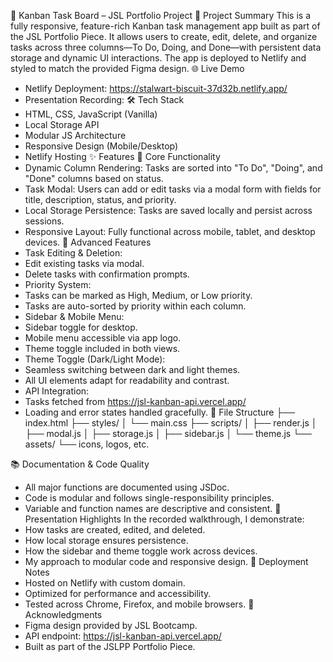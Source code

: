 🧩 Kanban Task Board – JSL Portfolio Project
📌 Project Summary
This is a fully responsive, feature-rich Kanban task management app built as part of the JSL Portfolio Piece.
It allows users to create, edit, delete, and organize tasks across three columns—To Do, Doing, and Done—with persistent data storage and dynamic UI interactions.
The app is deployed to Netlify and styled to match the provided Figma design.
🌐 Live Demo
- Netlify Deployment: https://stalwart-biscuit-37d32b.netlify.app/
- Presentation Recording: 
🛠️ Tech Stack
- HTML, CSS, JavaScript (Vanilla)
- Local Storage API
- Modular JS Architecture
- Responsive Design (Mobile/Desktop)
- Netlify Hosting
✨ Features
🧱 Core Functionality
- Dynamic Column Rendering: Tasks are sorted into "To Do", "Doing", and "Done" columns based on status.
- Task Modal: Users can add or edit tasks via a modal form with fields for title, description, status, and priority.
- Local Storage Persistence: Tasks are saved locally and persist across sessions.
- Responsive Layout: Fully functional across mobile, tablet, and desktop devices.
🧩 Advanced Features
- Task Editing & Deletion:
- Edit existing tasks via modal.
- Delete tasks with confirmation prompts.
- Priority System:
- Tasks can be marked as High, Medium, or Low priority.
- Tasks are auto-sorted by priority within each column.
- Sidebar & Mobile Menu:
- Sidebar toggle for desktop.
- Mobile menu accessible via app logo.
- Theme toggle included in both views.
- Theme Toggle (Dark/Light Mode):
- Seamless switching between dark and light themes.
- All UI elements adapt for readability and contrast.
- API Integration:
- Tasks fetched from https://jsl-kanban-api.vercel.app/
- Loading and error states handled gracefully.
📁 File Structure
├── index.html
├── styles/
│   └── main.css
├── scripts/
│   ├── render.js
│   ├── modal.js
│   ├── storage.js
│   ├── sidebar.js
│   └── theme.js
└── assets/
    └── icons, logos, etc.


📚 Documentation & Code Quality
- All major functions are documented using JSDoc.
- Code is modular and follows single-responsibility principles.
- Variable and function names are descriptive and consistent.
🎥 Presentation Highlights
In the recorded walkthrough, I demonstrate:
- How tasks are created, edited, and deleted.
- How local storage ensures persistence.
- How the sidebar and theme toggle work across devices.
- My approach to modular code and responsive design.
🚀 Deployment Notes
- Hosted on Netlify with custom domain.
- Optimized for performance and accessibility.
- Tested across Chrome, Firefox, and mobile browsers.
🙌 Acknowledgments
- Figma design provided by JSL Bootcamp.
- API endpoint: https://jsl-kanban-api.vercel.app/
- Built as part of the JSLPP Portfolio Piece.
